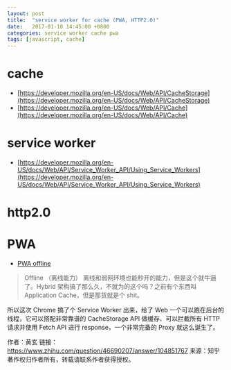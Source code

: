 ```yaml
---
layout: post
title:  "service worker for cache (PWA, HTTP2.0)"
date:   2017-01-10 14:45:00 +0800
categories: service worker cache pwa
tags: [javascript, cache]
---
```


# cache
* [https://developer.mozilla.org/en-US/docs/Web/API/CacheStorage](https://developer.mozilla.org/en-US/docs/Web/API/CacheStorage)
* [https://developer.mozilla.org/en-US/docs/Web/API/Cache](https://developer.mozilla.org/en-US/docs/Web/API/Cache)

# service worker
* [https://developer.mozilla.org/en-US/docs/Web/API/Service_Worker_API/Using_Service_Workers](https://developer.mozilla.org/en-US/docs/Web/API/Service_Worker_API/Using_Service_Workers)

# http2.0


# PWA
* [PWA offline](https://www.zhihu.com/question/46690207/answer/104851767)

> Offline （离线能力）
离线和弱网环境也能秒开的能力，但是这个就牛逼了。Hybrid 架构搞了那么久，不就为的这个吗？之前有个东西叫 Application Cache，但是那货就是个 shit。
>
所以这次 Chrome 搞了个 Service Worker 出来，给了 Web 一个可以跑在后台的线程，它可以搭配非常靠谱的 CacheStorage API 做缓存、可以拦截所有 HTTP 请求并使用 Fetch API 进行 response，一个非常完备的 Proxy 就这么诞生了。
>
作者：黄玄
链接：https://www.zhihu.com/question/46690207/answer/104851767
来源：知乎
著作权归作者所有，转载请联系作者获得授权。
